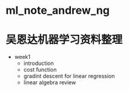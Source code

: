 # ml_note_andrew_ng
# 吴恩达机器学习资料整理
- week1
  - introduction
  - cost function
  - gradint descent for linear regression
  - linear algebra review
